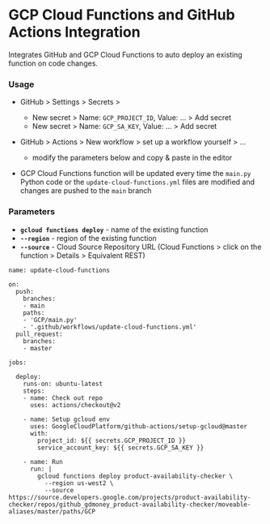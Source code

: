 # GCP Cloud Functions and GitHub Actions Integration

Integrates GitHub and GCP Cloud Functions to auto deploy an existing function on code changes.

### Usage
- GitHub > Settings > Secrets >  
  - New secret > Name: `GCP_PROJECT_ID`, Value: ... > Add secret  
  - New secret > Name: `GCP_SA_KEY`, Value: ... > Add secret
  
- GitHub > Actions > New workflow > set up a workflow yourself > ...
  - modify the parameters below and copy & paste in the editor

- GCP Cloud Functions function will be updated every time the `main.py` Python code or the `update-cloud-functions.yml` files are modified and changes are pushed to the `main` branch

### Parameters
- **`gcloud functions deploy`** - name of the existing function
- **`--region`** - region of the existing function 
- **`--source`** - Cloud Source Repository URL (Cloud Functions > click on the function > Details > Equivalent REST)


```
name: update-cloud-functions

on:
  push:
    branches:
    - main
    paths:
    - 'GCP/main.py'
    - '.github/workflows/update-cloud-functions.yml'
  pull_request:
    branches:
    - master

jobs:
  
  deploy:
    runs-on: ubuntu-latest
    steps:
    - name: Check out repo
      uses: actions/checkout@v2

    - name: Setup gcloud env
      uses: GoogleCloudPlatform/github-actions/setup-gcloud@master
      with:
        project_id: ${{ secrets.GCP_PROJECT_ID }}
        service_account_key: ${{ secrets.GCP_SA_KEY }}
     
    - name: Run
      run: |
        gcloud functions deploy product-availability-checker \
          --region us-west2 \
          --source https://source.developers.google.com/projects/product-availability-checker/repos/github_gdmoney_product-availability-checker/moveable-aliases/master/paths/GCP
```
